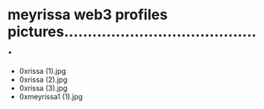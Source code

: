 # meyrissa web3 profiles pictures..........................................
- 0xrissa (1).jpg
- 0xrissa (2).jpg
- 0xrissa (3).jpg
- 0xmeyrissa1 (1).jpg
